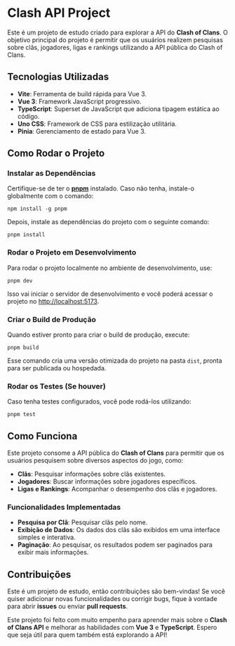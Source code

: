 <h1>Clash API Project</h1>

<p>Este é um projeto de estudo criado para explorar a API do <strong>Clash of Clans</strong>. O objetivo principal do projeto é permitir que os usuários realizem pesquisas sobre clãs, jogadores, ligas e rankings utilizando a API pública do Clash of Clans.</p>

<h2>Tecnologias Utilizadas</h2>

<ul>
  <li><strong>Vite</strong>: Ferramenta de build rápida para Vue 3.</li>
  <li><strong>Vue 3</strong>: Framework JavaScript progressivo.</li>
  <li><strong>TypeScript</strong>: Superset de JavaScript que adiciona tipagem estática ao código.</li>
  <li><strong>Uno CSS</strong>: Framework de CSS para estilização utilitária.</li>
<li><strong>Pinia</strong>: Gerenciamento de estado para Vue 3.</li>
</ul>

<h2>Como Rodar o Projeto</h2>

<h3>Instalar as Dependências</h3>

<p>Certifique-se de ter o <a href="https://pnpm.io/" target="_blank"><strong>pnpm</strong></a> instalado. Caso não tenha, instale-o globalmente com o comando:</p>

<pre><code>npm install -g pnpm</code></pre>

<p>Depois, instale as dependências do projeto com o seguinte comando:</p>

<pre><code>pnpm install</code></pre>

<h3>Rodar o Projeto em Desenvolvimento</h3>

<p>Para rodar o projeto localmente no ambiente de desenvolvimento, use:</p>

<pre><code>pnpm dev</code></pre>

<p>Isso vai iniciar o servidor de desenvolvimento e você poderá acessar o projeto no <a href="http://localhost:5173" target="_blank">http://localhost:5173</a>.</p>

<h3>Criar o Build de Produção</h3>

<p>Quando estiver pronto para criar o build de produção, execute:</p>

<pre><code>pnpm build</code></pre>

<p>Esse comando cria uma versão otimizada do projeto na pasta <code>dist</code>, pronta para ser publicada ou hospedada.</p>

<h3>Rodar os Testes (Se houver)</h3>

<p>Caso tenha testes configurados, você pode rodá-los utilizando:</p>

<pre><code>pnpm test</code></pre>

<h2>Como Funciona</h2>

<p>Este projeto consome a API pública do <strong>Clash of Clans</strong> para permitir que os usuários pesquisem sobre diversos aspectos do jogo, como:</p>

<ul>
  <li><strong>Clãs</strong>: Pesquisar informações sobre clãs existentes.</li>
  <li><strong>Jogadores</strong>: Buscar informações sobre jogadores específicos.</li>
  <li><strong>Ligas e Rankings</strong>: Acompanhar o desempenho dos clãs e jogadores.</li>
</ul>

<h3>Funcionalidades Implementadas</h3>

<ul>
  <li><strong>Pesquisa por Clã</strong>: Pesquisar clãs pelo nome.</li>
  <li><strong>Exibição de Dados</strong>: Os dados dos clãs são exibidos em uma interface simples e interativa.</li>
  <li><strong>Paginação</strong>: Ao pesquisar, os resultados podem ser paginados para exibir mais informações.</li>
</ul>

<h2>Contribuições</h2>

<p>Este é um projeto de estudo, então contribuições são bem-vindas! Se você quiser adicionar novas funcionalidades ou corrigir bugs, fique à vontade para abrir <strong>issues</strong> ou enviar <strong>pull requests</strong>.</p>

<p>Este projeto foi feito com muito empenho para aprender mais sobre o <strong>Clash of Clans API</strong> e melhorar as habilidades com <strong>Vue 3</strong> e <strong>TypeScript</strong>. Espero que seja útil para quem também está explorando a API!</p>
